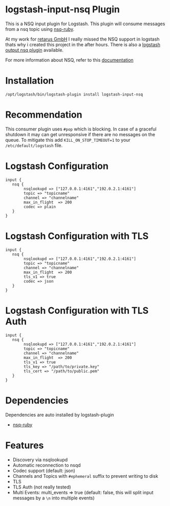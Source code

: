 logstash-input-nsq Plugin
====================

This is a NSQ input plugin for Logstash. This plugin will consume messages from a nsq topic using [nsq-ruby](https://github.com/wistia/nsq-ruby/). 

At my work for [retarus GmbH](https://www.retarus.com) I really missed the NSQ support in logstash thats why i created this project in the after hours.
There is also a [logstash output nsq plugin](https://github.com/mschneider82/logstash-output-nsq) available.

For more information about NSQ, refer to this [documentation](http://nsq.io) 

Installation
====================

    /opt/logstash/bin/logstash-plugin install logstash-input-nsq

Recommendation
====================

This consumer plugin uses `#pop` which is blocking. In case of a graceful shutdown it may can get unresponsive if there are no messages on the queue.
To mitigate this add `KILL_ON_STOP_TIMEOUT=1` to your `/etc/default/logstash` file.

Logstash Configuration
====================

    input {
       nsq {
            nsqlookupd => ["127.0.0.1:4161","192.0.2.1:4161"]
            topic => "topicname"
            channel => "channelname"
            max_in_flight  => 200
            codec => plain
       }
    }


Logstash Configuration with TLS
====================

    input {
       nsq {
            nsqlookupd => ["127.0.0.1:4161","192.0.2.1:4161"]
            topic => "topicname"
            channel => "channelname"
            max_in_flight  => 200
            tls_v1 => true
            codec => json
       }
    }


Logstash Configuration with TLS Auth
====================

    input {
       nsq {
            nsqlookupd => ["127.0.0.1:4161","192.0.2.1:4161"]
            topic => "topicname"
            channel => "channelname"
            max_in_flight  => 200
            tls_v1 => true
            tls_key => "/path/to/private.key"
            tls_cert => "/path/to/public.pem"
       }
    }

Dependencies
====================

Dependencies are auto installed by logstash-plugin

* [nsq-ruby](https://github.com/wistia/nsq-ruby/)

Features
====================

* Discovery via nsqlookupd
* Automatic reconnection to nsqd
* Codec support (default: json)
* Channels and Topics with `#ephemeral` suffix to prevent writing to disk
* TLS
* TLS Auth (not really tested)
* Multi Events: multi_events => true (default: false, this will split input messages by a `\n` into multiple events)
